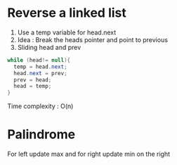 # Reverse a linked list
1. Use a temp variable for head.next
2. Idea : Break the heads pointer and point to previous
3. Sliding head and prev

```java
while (head!= null){
  temp = head.next;
  head.next = prev;
  prev = head;
  head = temp;
}
```
Time complexity : O(n)
# Palindrome


For left update max and for 
right update min on the right




